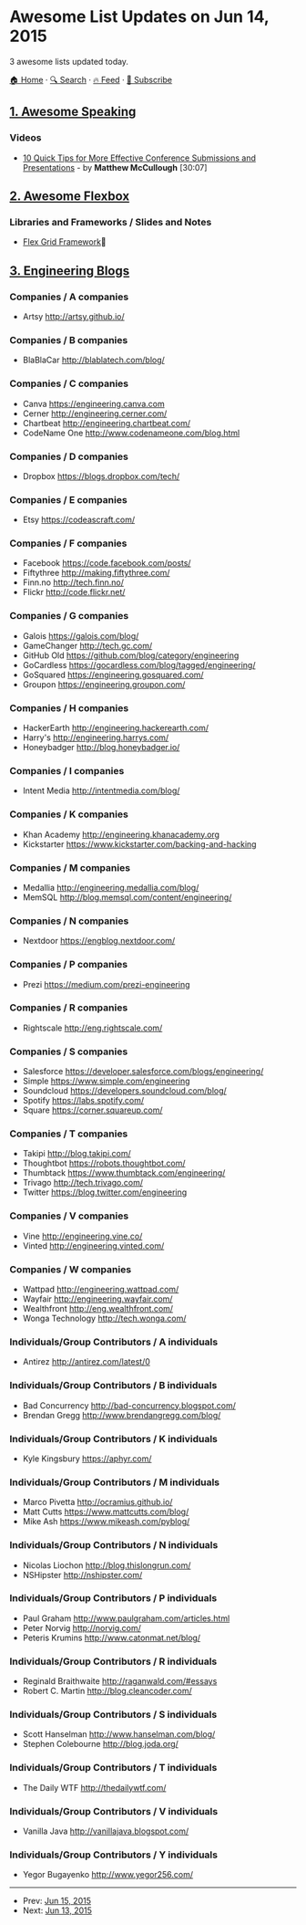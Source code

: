 # Awesome List Updates on Jun 14, 2015

3 awesome lists updated today.

[🏠 Home](/README.md) · [🔍 Search](https://www.trackawesomelist.com/search/) · [🔥 Feed](https://www.trackawesomelist.com/rss.xml) · [📮 Subscribe](https://trackawesomelist.us17.list-manage.com/subscribe?u=d2f0117aa829c83a63ec63c2f&id=36a103854c)



## [1. Awesome Speaking](/content/matteofigus/awesome-speaking/README.md)

### Videos

*   [10 Quick Tips for More Effective Conference Submissions and Presentations](https://www.youtube.com/watch?v=fJz4JJIchaY) - by **Matthew McCullough** \[30:07]

## [2. Awesome Flexbox](/content/afonsopacifer/awesome-flexbox/README.md)

### Libraries and Frameworks / Slides and Notes

*   [Flex Grid Framework](https://afonsopacifer.github.io/flex-grid-framework/):metal:

## [3. Engineering Blogs](/content/kilimchoi/engineering-blogs/README.md)

### Companies / A companies

*   Artsy <http://artsy.github.io/>

### Companies / B companies

*   BlaBlaCar <http://blablatech.com/blog/>

### Companies / C companies

*   Canva <https://engineering.canva.com>
*   Cerner <http://engineering.cerner.com/>
*   Chartbeat <http://engineering.chartbeat.com/>
*   CodeName One <http://www.codenameone.com/blog.html>

### Companies / D companies

*   Dropbox <https://blogs.dropbox.com/tech/>

### Companies / E companies

*   Etsy <https://codeascraft.com/>

### Companies / F companies

*   Facebook <https://code.facebook.com/posts/>
*   Fiftythree <http://making.fiftythree.com/>
*   Finn.no <http://tech.finn.no/>
*   Flickr <http://code.flickr.net/>

### Companies / G companies

*   Galois <https://galois.com/blog/>
*   GameChanger <http://tech.gc.com/>
*   GitHub Old <https://github.com/blog/category/engineering>
*   GoCardless <https://gocardless.com/blog/tagged/engineering/>
*   GoSquared <https://engineering.gosquared.com/>
*   Groupon <https://engineering.groupon.com/>

### Companies / H companies

*   HackerEarth <http://engineering.hackerearth.com/>
*   Harry's <http://engineering.harrys.com/>
*   Honeybadger <http://blog.honeybadger.io/>

### Companies / I companies

*   Intent Media <http://intentmedia.com/blog/>

### Companies / K companies

*   Khan Academy <http://engineering.khanacademy.org>
*   Kickstarter <https://www.kickstarter.com/backing-and-hacking>

### Companies / M companies

*   Medallia <http://engineering.medallia.com/blog/>
*   MemSQL <http://blog.memsql.com/content/engineering/>

### Companies / N companies

*   Nextdoor <https://engblog.nextdoor.com/>

### Companies / P companies

*   Prezi <https://medium.com/prezi-engineering>

### Companies / R companies

*   Rightscale <http://eng.rightscale.com/>

### Companies / S companies

*   Salesforce <https://developer.salesforce.com/blogs/engineering/>
*   Simple <https://www.simple.com/engineering>
*   Soundcloud <https://developers.soundcloud.com/blog/>
*   Spotify <https://labs.spotify.com/>
*   Square <https://corner.squareup.com/>

### Companies / T companies

*   Takipi <http://blog.takipi.com/>
*   Thoughtbot <https://robots.thoughtbot.com/>
*   Thumbtack <https://www.thumbtack.com/engineering/>
*   Trivago <http://tech.trivago.com/>
*   Twitter <https://blog.twitter.com/engineering>

### Companies / V companies

*   Vine <http://engineering.vine.co/>
*   Vinted <http://engineering.vinted.com/>

### Companies / W companies

*   Wattpad <http://engineering.wattpad.com/>
*   Wayfair <http://engineering.wayfair.com/>
*   Wealthfront <http://eng.wealthfront.com/>
*   Wonga Technology <http://tech.wonga.com/>

### Individuals/Group Contributors / A individuals

*   Antirez <http://antirez.com/latest/0>

### Individuals/Group Contributors / B individuals

*   Bad Concurrency <http://bad-concurrency.blogspot.com/>
*   Brendan Gregg <http://www.brendangregg.com/blog/>

### Individuals/Group Contributors / K individuals

*   Kyle Kingsbury <https://aphyr.com/>

### Individuals/Group Contributors / M individuals

*   Marco Pivetta <http://ocramius.github.io/>
*   Matt Cutts <https://www.mattcutts.com/blog/>
*   Mike Ash <https://www.mikeash.com/pyblog/>

### Individuals/Group Contributors / N individuals

*   Nicolas Liochon <http://blog.thislongrun.com/>
*   NSHipster <http://nshipster.com/>

### Individuals/Group Contributors / P individuals

*   Paul Graham <http://www.paulgraham.com/articles.html>
*   Peter Norvig <http://norvig.com/>
*   Peteris Krumins <http://www.catonmat.net/blog/>

### Individuals/Group Contributors / R individuals

*   Reginald Braithwaite <http://raganwald.com/#essays>
*   Robert C. Martin <http://blog.cleancoder.com/>

### Individuals/Group Contributors / S individuals

*   Scott Hanselman <http://www.hanselman.com/blog/>
*   Stephen Colebourne <http://blog.joda.org/>

### Individuals/Group Contributors / T individuals

*   The Daily WTF <http://thedailywtf.com/>

### Individuals/Group Contributors / V individuals

*   Vanilla Java <http://vanillajava.blogspot.com/>

### Individuals/Group Contributors / Y individuals

*   Yegor Bugayenko <http://www.yegor256.com/>

---

- Prev: [Jun 15, 2015](/content/2015/06/15/README.md)
- Next: [Jun 13, 2015](/content/2015/06/13/README.md)